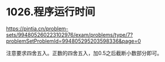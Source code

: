 1026.程序运行时间
==
https://pintia.cn/problem-sets/994805260223102976/exam/problems/type/7?problemSetProblemId=994805295203598336&page=0

注意要求四舍五入。正数的四舍五入，加0.5之后截断小数部分即可。